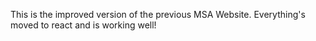 This is the improved version of the previous MSA Website. Everything's moved to react and is working well!
